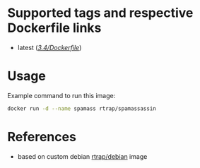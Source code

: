 # Supported tags and respective Dockerfile links
- latest (*[3.4/Dockerfile](https://github.com/rTrap/docker-spamassassin/blob/master/3.4/Dockerfile)*)

# Usage
Example command to run this image:
~~~bash
docker run -d --name spamass rtrap/spamassassin
~~~

# References
- based on custom debian [rtrap/debian](https://hub.docker.com/r/rtrap/debian/) image
